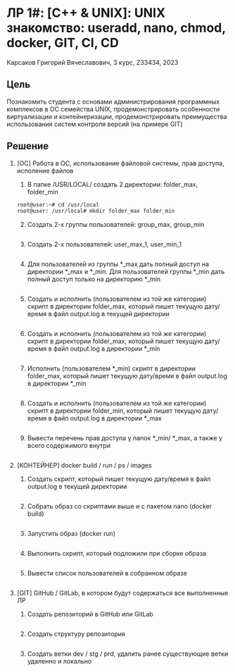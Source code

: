 # ЛР 1\#: [C++ & UNIX]: UNIX знакомство: useradd, nano, chmod, docker, GIT, CI, CD #

Карсаков Григорий Вячеславович, 3 курс, Z33434, 2023

## Цель ##
Познакомить студента с основами администрирования программных комплексов в ОС семейства UNIX, продемонстрировать особенности виртуализации и контейнеризации, продемонстрировать преимущества использования систем контроля версий (на примере GIT)

## Решение ##

1.  [ОС] Работа в ОС, использование файловой системы, прав доступа, исполение файлов
    1.	В папке /USR/LOCAL/ создать 2 директории: folder_max, folder_min
    
    ```bash 
    root@user:~# cd /usr/local
    root@user: /usr/local# mkdir folder_max folder_min
    
    ```

    2.	Создать 2-х группы пользователей: group_max, group_min
    
    ```bash 

    
    ```
    
    3.	Создать 2-х пользователей: user_max_1, user_min_1
    ```bash 
    
    
    ```

    4.	Для пользователей из группы *_max дать полный доступ на директории *_max и *_min. Для пользователей группы *_min дать полный доступ только на директорию *_min
    ```bash 

    
    ```

    5.	Создать и исполнить (пользователем из той же категории) скрипт в директории folder_max, который пишет текущую дату/время в файл output.log в текущей директории
    ```bash 

    
    ```


    6.	Создать и исполнить (пользователем из той же категории) скрипт в директории folder_max, который пишет текущую дату/время в файл output.log в директории *_min
    ```bash 

    
    ```


    7.	Исполнить (пользователем *_min) скрипт в директории folder_max, который пишет текущую дату/время в файл output.log в директории *_min
    ```bash 

    
    ```


    8.	Создать и исполнить (пользователем из той же категории) скрипт в директории folder_min, который пишет текущую дату/время в файл output.log в директории *_max
    ```bash 

    
    ```


    9.	Вывести перечень прав доступа у папок *_min/ *_max, а также у всего содержимого внутри
    ```bash 

    
    ```

2. [КОНТЕЙНЕР] docker build / run / ps / images

    1.	Создать скрипт, который пишет текущую дату/время в файл output.log в текущей директории
    ```bash 

    
    ```

    2.	Собрать образ со скриптами выше и с пакетом nano (docker build)
    ```bash 

    
    ```

    3.	Запустить образ (docker run)
    ```bash 

    
    ```

    4.	Выполнить скрипт, который подложили при сборке образа
    ```bash 

    
    ```

    5.	Вывести список пользователей в собранном образе
    ```bash 

    
    ```

3.  [GIT] GitHub / GitLab, в котором будут содержаться все выполненные ЛР
    1.	Создать репозиторий в GitHub или GitLab
    ```bash 

    
    ```
    2.	Создать структуру репозитория 
    ```bash 

    
    ```
    3.	Создать ветки dev / stg / prd, удалить ранее существующие ветки удаленно и локально

    ```bash 

    
    ```

